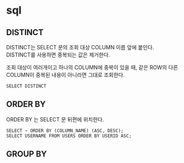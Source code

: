 # sql
## DISTINCT
DISTINCT는 SELECT 문의 조회 대상 COLUMN 이름 앞에 붙인다.  
DISTINCT를 사용하면 중복되는 값은 제거한다.  

조회 대상이 여러개이고 하나의 COLUMN에 중복이 있을 때, 같은 ROW의 다른 COLUMN이 중복된 내용이 아니라면 그대로 조회한다.

```
SELECT DISTINCT
```

## ORDER BY
ORDER BY 는 SELECT 문 뒤편에 위치한다.

```
SELECT ~ ORDER BY (COLUMN_NAME) (ASC, DESC);
SELECT USERNAME FROM USERS ORDER BY USERID ASC;
```

## GROUP BY